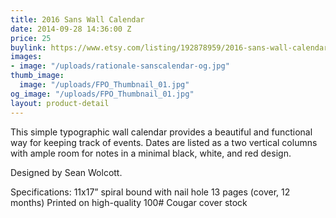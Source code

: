 ```yaml
---
title: 2016 Sans Wall Calendar
date: 2014-09-28 14:36:00 Z
price: 25
buylink: https://www.etsy.com/listing/192878959/2016-sans-wall-calendar?ref=listing-shop-header-1
images:
- image: "/uploads/rationale-sanscalendar-og.jpg"
thumb_image:
  image: "/uploads/FPO_Thumbnail_01.jpg"
og_image: "/uploads/FPO_Thumbnail_01.jpg"
layout: product-detail
---
```


This simple typographic wall calendar provides a beautiful and functional way for keeping track of events. Dates are listed as a two vertical columns with ample room for notes in a minimal black, white, and red design.

Designed by Sean Wolcott.

Specifications:
11x17” spiral bound with nail hole
13 pages (cover, 12 months)
Printed on high-quality 100# Cougar cover stock

